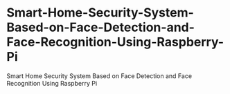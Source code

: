 # Smart-Home-Security-System-Based-on-Face-Detection-and-Face-Recognition-Using-Raspberry-Pi
Smart Home Security System Based on Face Detection and Face Recognition Using Raspberry Pi
